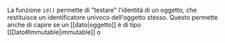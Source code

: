 La funzione `id()` permette di "testare" l'identità di un oggetto, che restituisce un identificatore univoco dell'oggetto stesso.
Questo permette anche di capire se un [[dato|oggetto]] è di tipo [[Dato#Immutable|immutable]] o